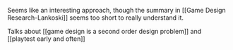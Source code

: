 Seems like an interesting approach, though the summary in [[Game Design Research-Lankoski]] seems too short to really understand it. 

Talks about [[game design is a second order design problem]] and [[playtest early and often]]
